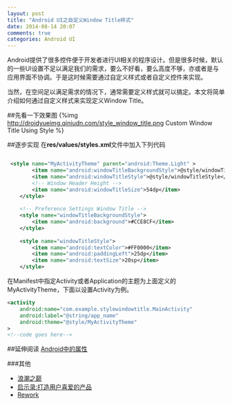 ```yaml
---
layout: post
title: "Android UI之自定义Window Title样式"
date: 2014-08-14 20:07
comments: true
categories: Android UI
---
```


Android提供了很多控件便于开发者进行UI相关的程序设计。但是很多时候，默认的一些UI设置不足以满足我们的需求，要么不好看，要么高度不够，亦或者是与应用界面不协调。于是这时候需要通过自定义样式或者自定义控件来实现。

当然，在空间足以满足需求的情况下，通常需要定义样式就可以搞定。本文将简单介绍如何通过自定义样式来实现定义Window Title。

<!--more-->
##先看一下效果图
{%img http://droidyueimg.qiniudn.com/style_window_title.png Custom Window Title Using Style %}

##逐步实现
在**res/values/styles.xml**文件中加入下列代码
```xml lineos:false res/values/styles.xml

 <style name="MyActivityTheme" parent="android:Theme.Light" >
    	<item name="android:windowTitleBackgroundStyle">@style/windowTitleBackgroundStyle</item>
    	<item name="android:windowTitleStyle">@style/windowTitleStyle</item>
    	<!-- Window Header Height -->
    	<item name="android:windowTitleSize">54dp</item>
	</style>
	
	<!-- Preference Settings Window Title -->
	<style name="windowTitleBackgroundStyle">  
    	<item name="android:background">#CCE8CF</item>                
  	</style>
  	
  	<style name="windowTitleStyle">
    	<item name="android:textColor">#FF0000</item>
    	<item name="android:paddingLeft">25dp</item>
    	<item name="android:textSize">20sp</item>
  	</style>
```
在Manifest中指定Activity或者Application的主题为上面定义的MyActivityTheme，下面以设置Activity为例。
```xml lineos:false
<activity
    android:name="com.example.stylewindowtitle.MainActivity"
    android:label="@string/app_name"
    android:theme="@style/MyActivityTheme"
>
<!--code goes here-->
```

##延伸阅读
<a href="http://developer.android.com/reference/android/R.attr.html" target="_blank">Android中的属性</a>

###其他
  * <a href="http://www.amazon.cn/gp/product/B00D73BJWK/ref=as_li_tf_tl?ie=UTF8&camp=536&creative=3200&creativeASIN=B00D73BJWK&linkCode=as2&tag=droidyue-23">浪潮之巅</a><img src="http://ir-cn.amazon-adsystem.com/e/ir?t=droidyue-23&l=as2&o=28&a=B00D73BJWK" width="1" height="1" border="0" alt="" style="border:none !important; margin:0px !important;" />
  * <a href="http://www.amazon.cn/gp/product/B004Y4QWMS/ref=as_li_tf_tl?ie=UTF8&camp=536&creative=3200&creativeASIN=B004Y4QWMS&linkCode=as2&tag=droidyue-23">启示录:打造用户喜爱的产品</a><img src="http://ir-cn.amazon-adsystem.com/e/ir?t=droidyue-23&l=as2&o=28&a=B004Y4QWMS" width="1" height="1" border="0" alt="" style="border:none !important; margin:0px !important;" />
  * <a href="http://www.amazon.cn/gp/product/0307463745/ref=as_li_tf_tl?ie=UTF8&camp=536&creative=3200&creativeASIN=0307463745&linkCode=as2&tag=droidyue-23">Rework</a><img src="http://ir-cn.amazon-adsystem.com/e/ir?t=droidyue-23&l=as2&o=28&a=0307463745" width="1" height="1" border="0" alt="" style="border:none !important; margin:0px !important;" />

